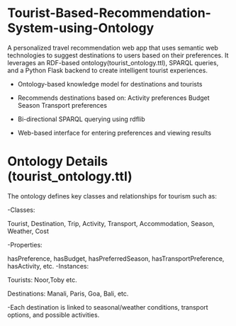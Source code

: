# Tourist-Based-Recommendation-System-using-Ontology
A personalized travel recommendation web app that uses semantic web technologies to suggest destinations to users based on their preferences. It leverages an RDF-based ontology(tourist_ontology.ttl), SPARQL queries, and a Python Flask backend to create intelligent tourist experiences.

-  Ontology-based knowledge model for destinations and tourists
  
-  Recommends destinations based on:
  Activity
  preferences
  Budget
  Season
  Transport preferences

- Bi-directional SPARQL querying using rdflib
  
- Web-based interface for entering preferences and viewing results

# Ontology Details (tourist_ontology.ttl)
The ontology defines key classes and relationships for tourism such as:

-Classes:

Tourist, Destination, Trip, Activity, Transport, Accommodation, Season, Weather, Cost

-Properties:

hasPreference, hasBudget, hasPreferredSeason, hasTransportPreference, hasActivity, etc.
-Instances:

Tourists: Noor,Toby etc.

Destinations: Manali, Paris, Goa, Bali, etc.

-Each destination is linked to seasonal/weather conditions, transport options, and possible activities.

